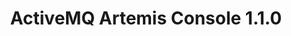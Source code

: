 ---
version: 1.1.0
release_date: 2025-01-22
title: ActiveMQ Artemis Console 1.1.0
shortDescription: Bug fix release.
---